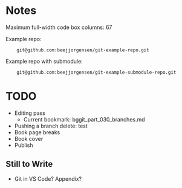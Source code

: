 # Notes

Maximum full-width code box columns: 67

Example repo:
```
    git@github.com:beejjorgensen/git-example-repo.git
```

Example repo with submodule:
```
    git@github.com:beejjorgensen/git-example-submodule-repo.git
```

# TODO

* Editing pass
  * Current bookmark: bggit_part_030_branches.md
* Pushing a branch delete: test
* Book page breaks
* Book cover
* Publish

## Still to Write

* Git in VS Code? Appendix?
